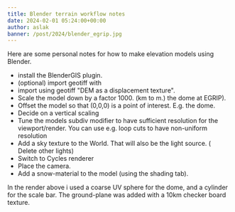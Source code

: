 ```yaml
---
title: Blender terrain workflow notes
date: 2024-02-01 05:24:00+00:00
author: aslak
banner: /post/2024/blender_egrip.jpg
---
```


Here are some personal notes for how to make elevation models using Blender. 

* install the BlenderGIS plugin.
* (optional) import geotiff with 
* import using geotiff "DEM as a displacement texture". 
* Scale the model down by a factor 1000. (km to m.) 
the dome at EGRIP).
* Offset the model so that (0,0,0) is a point of interest. E.g. the dome.
* Decide on a vertical scaling
* Tune the models subdiv modifier to have sufficient resolution for the viewport/render. You can use e.g. loop cuts to have non-uniform resolution
* Add a sky texture to the World. That will also be the light source. ( Delete other lights)
* Switch to Cycles renderer
* Place the camera. 
* Add a snow-material to the model (using the shading tab).

In the render above i used a coarse UV sphere for the dome, and a cylinder for the scale bar. The ground-plane was added with a 10km checker board texture.